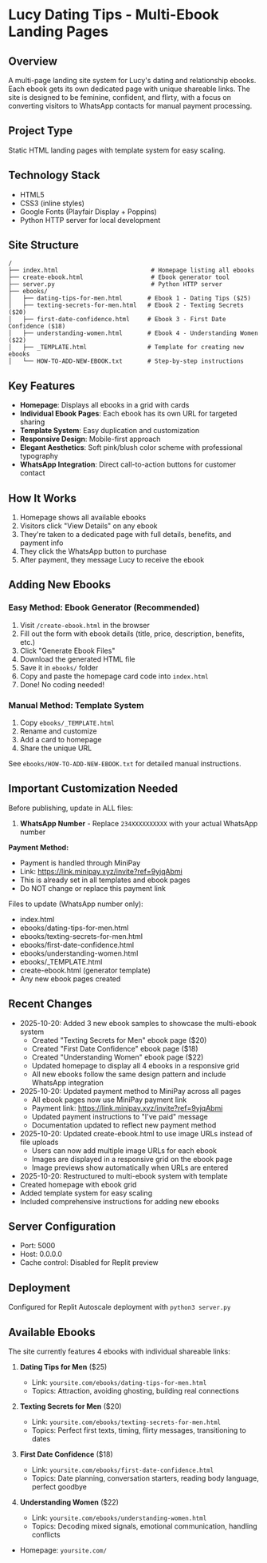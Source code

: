 # Lucy Dating Tips - Multi-Ebook Landing Pages

## Overview
A multi-page landing site system for Lucy's dating and relationship ebooks. Each ebook gets its own dedicated page with unique shareable links. The site is designed to be feminine, confident, and flirty, with a focus on converting visitors to WhatsApp contacts for manual payment processing.

## Project Type
Static HTML landing pages with template system for easy scaling.

## Technology Stack
- HTML5
- CSS3 (inline styles)
- Google Fonts (Playfair Display + Poppins)
- Python HTTP server for local development

## Site Structure
```
/
├── index.html                          # Homepage listing all ebooks
├── create-ebook.html                   # Ebook generator tool
├── server.py                           # Python HTTP server
├── ebooks/
│   ├── dating-tips-for-men.html       # Ebook 1 - Dating Tips ($25)
│   ├── texting-secrets-for-men.html   # Ebook 2 - Texting Secrets ($20)
│   ├── first-date-confidence.html     # Ebook 3 - First Date Confidence ($18)
│   ├── understanding-women.html       # Ebook 4 - Understanding Women ($22)
│   ├── _TEMPLATE.html                 # Template for creating new ebooks
│   └── HOW-TO-ADD-NEW-EBOOK.txt       # Step-by-step instructions
```

## Key Features
- **Homepage**: Displays all ebooks in a grid with cards
- **Individual Ebook Pages**: Each ebook has its own URL for targeted sharing
- **Template System**: Easy duplication and customization
- **Responsive Design**: Mobile-first approach
- **Elegant Aesthetics**: Soft pink/blush color scheme with professional typography
- **WhatsApp Integration**: Direct call-to-action buttons for customer contact

## How It Works
1. Homepage shows all available ebooks
2. Visitors click "View Details" on any ebook
3. They're taken to a dedicated page with full details, benefits, and payment info
4. They click the WhatsApp button to purchase
5. After payment, they message Lucy to receive the ebook

## Adding New Ebooks

### Easy Method: Ebook Generator (Recommended)
1. Visit `/create-ebook.html` in the browser
2. Fill out the form with ebook details (title, price, description, benefits, etc.)
3. Click "Generate Ebook Files"
4. Download the generated HTML file
5. Save it in `ebooks/` folder
6. Copy and paste the homepage card code into `index.html`
7. Done! No coding needed!

### Manual Method: Template System
1. Copy `ebooks/_TEMPLATE.html`
2. Rename and customize
3. Add a card to homepage
4. Share the unique URL

See `ebooks/HOW-TO-ADD-NEW-EBOOK.txt` for detailed manual instructions.

## Important Customization Needed
Before publishing, update in ALL files:
1. **WhatsApp Number** - Replace `234XXXXXXXXXX` with your actual WhatsApp number

**Payment Method:**
- Payment is handled through MiniPay
- Link: https://link.minipay.xyz/invite?ref=9yjqAbmi
- This is already set in all templates and ebook pages
- Do NOT change or replace this payment link

Files to update (WhatsApp number only):
- index.html
- ebooks/dating-tips-for-men.html
- ebooks/texting-secrets-for-men.html
- ebooks/first-date-confidence.html
- ebooks/understanding-women.html
- ebooks/_TEMPLATE.html
- create-ebook.html (generator template)
- Any new ebook pages created

## Recent Changes
- 2025-10-20: Added 3 new ebook samples to showcase the multi-ebook system
  - Created "Texting Secrets for Men" ebook page ($20)
  - Created "First Date Confidence" ebook page ($18)
  - Created "Understanding Women" ebook page ($22)
  - Updated homepage to display all 4 ebooks in a responsive grid
  - All new ebooks follow the same design pattern and include WhatsApp integration
- 2025-10-20: Updated payment method to MiniPay across all pages
  - All ebook pages now use MiniPay payment link
  - Payment link: https://link.minipay.xyz/invite?ref=9yjqAbmi
  - Updated payment instructions to "I've paid" message
  - Documentation updated to reflect new payment method
- 2025-10-20: Updated create-ebook.html to use image URLs instead of file uploads
  - Users can now add multiple image URLs for each ebook
  - Images are displayed in a responsive grid on the ebook page
  - Image previews show automatically when URLs are entered
- 2025-10-20: Restructured to multi-ebook system with template
- Created homepage with ebook grid
- Added template system for easy scaling
- Included comprehensive instructions for adding new ebooks

## Server Configuration
- Port: 5000
- Host: 0.0.0.0
- Cache control: Disabled for Replit preview

## Deployment
Configured for Replit Autoscale deployment with `python3 server.py`

## Available Ebooks
The site currently features 4 ebooks with individual shareable links:

1. **Dating Tips for Men** ($25)
   - Link: `yoursite.com/ebooks/dating-tips-for-men.html`
   - Topics: Attraction, avoiding ghosting, building real connections

2. **Texting Secrets for Men** ($20)
   - Link: `yoursite.com/ebooks/texting-secrets-for-men.html`
   - Topics: Perfect first texts, timing, flirty messages, transitioning to dates

3. **First Date Confidence** ($18)
   - Link: `yoursite.com/ebooks/first-date-confidence.html`
   - Topics: Date planning, conversation starters, reading body language, perfect goodbye

4. **Understanding Women** ($22)
   - Link: `yoursite.com/ebooks/understanding-women.html`
   - Topics: Decoding mixed signals, emotional communication, handling conflicts

- Homepage: `yoursite.com/`
